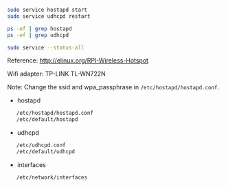 ```bash
sudo service hostapd start
sudo service udhcpd restart

ps -ef | grep hostapd
ps -ef | grep udhcpd

sudo service --status-all
```
Reference: http://elinux.org/RPI-Wireless-Hotspot

Wifi adapter: TP-LINK TL-WN722N

Note: Change the ssid and wpa_passphrase in `/etc/hostapd/hostapd.conf`.

* hostapd
```bash
   /etc/hostapd/hostapd.conf
   /etc/default/hostapd
```

* udhcpd
```bash
   /etc/udhcpd.conf
   /etc/default/udhcpd
```

* interfaces
```bash
   /etc/network/interfaces
```
